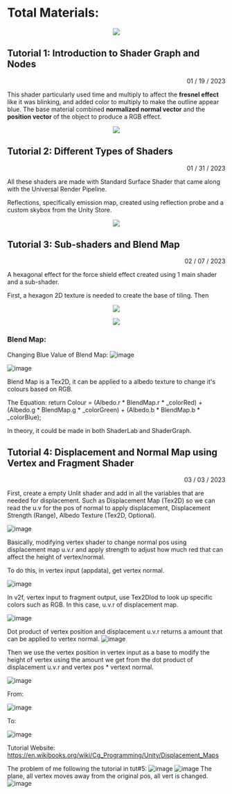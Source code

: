 # Total Materials: #

<p align="center">
  <img src= "https://user-images.githubusercontent.com/74547522/217335206-032f9221-82ae-4a40-91cd-b79955383bc3.png" />
</p>

## Tutorial 1: Introduction to Shader Graph and Nodes ##

<p align="right">
01 / 19 / 2023
</p>

This shader particularly used time and multiply to affect the **fresnel effect** like it was blinking, and added color to multiply to make the outline appear blue.
The base material combined **normalized normal vector** and the **position vector** of the object to produce a RGB effect.

<p align="center">
  <img src="https://user-images.githubusercontent.com/74547522/213585018-103c36fa-aa69-4d25-bbde-14f7e186b550.png" />
</p>

## Tutorial 2: Different Types of Shaders ##

<p align="right">
01 / 31 / 2023
</p>

All these shaders are made with Standard Surface Shader that came along with the Universal Render Pipeline.

Reflections, specifically emission map, created using reflection probe and a custom skybox from the Unity Store.

<p align="center">
  <img src="https://user-images.githubusercontent.com/74547522/215907866-80561ca9-b48d-4ad4-8146-94f172bca5dc.png" />
</p>

## Tutorial 3: Sub-shaders and Blend Map ##

<p align="right">
02 / 07 / 2023
</p>

A hexagonal effect for the force shield effect created using 1 main shader and a sub-shader.

First, a hexagon 2D texture is needed to create the base of tiling. Then 

<p align="center">
  <img src="https://user-images.githubusercontent.com/74547522/217306205-02ce68c3-c882-4ee3-8656-b65cc385b4be.png" />
</p>


<p align="center">
  <img src="https://user-images.githubusercontent.com/74547522/217308348-511522bd-4076-42e0-9054-8fe96504de82.png" />
</p>

### Blend Map: ###

Changing Blue Value of Blend Map:
![image](https://user-images.githubusercontent.com/74547522/217717584-bba7bf67-6ac3-48dc-aa6d-47b807200380.png)

![image](https://user-images.githubusercontent.com/74547522/217717674-875a6822-0905-47c5-925c-ff8a3c072304.png)

Blend Map is a Tex2D, it can be applied to a albedo texture to change it's colours based on RGB.

The Equation: return Colour = (Albedo.r * BlendMap.r * _colorRed) + (Albedo.g * BlendMap.g * _colorGreen) + (Albedo.b * BlendMap.b * _colorBlue);

In theory, it could be made in both ShaderLab and ShaderGraph.

## Tutorial 4: Displacement and Normal Map using Vertex and Fragment Shader ##
<p align="right">
03 / 03 / 2023
</p>

First, create a empty Unlit shader and add in all the variables that are needed for displacement. Such as Displacement Map (Tex2D) so we can read the u.v for the pos of normal to apply displacement, Displacement Strength (Range), Albedo Texture (Tex2D, Optional).

![image](https://user-images.githubusercontent.com/74547522/222875959-cbe79510-120c-4035-a5c5-fc5117c02990.png)

Basically, modifying vertex shader to change normal pos using displacement map u.v.r and apply strength to adjust how much red that can affect the height of vertex/normal.

To do this, in vertex input (appdata), get vertex normal.

![image](https://user-images.githubusercontent.com/74547522/222933538-806c3093-6352-406c-af93-f9074ce69de5.png)

In v2f, vertex input to fragment output, use Tex2Dlod to look up specific colors such as RGB. In this case, u.v.r of displacement map.

![image](https://user-images.githubusercontent.com/74547522/222933597-e4cf2add-3cfd-4527-bdd9-91482793a7aa.png)


Dot product of vertex position and displacement u.v.r returns a amount that can be applied to vertex normal. 
![image](https://user-images.githubusercontent.com/74547522/222934197-de3b4250-5442-4f6a-83ff-4db7242ed818.png)


Then we use the vertex position in vertex input as a base to modify the height of vertex using the amount we get from the dot product of displacement u.v.r and vertex pos * vertext normal.

![image](https://user-images.githubusercontent.com/74547522/222933709-75009212-2847-49bd-9631-c0fa359f0e36.png)


From:

![image](https://user-images.githubusercontent.com/74547522/222933497-5a457243-3f30-4327-a0a0-9da1543a67f3.png)

To:

![image](https://user-images.githubusercontent.com/74547522/222934157-3b913cd5-5986-4c82-9088-bd7b491f13e3.png)

Tutorial Website: https://en.wikibooks.org/wiki/Cg_Programming/Unity/Displacement_Maps 


The problem of me following the tutorial in tut#5:
![image](https://user-images.githubusercontent.com/74547522/222934441-0edf8945-be2f-4782-8f3c-b4680b2ca650.png)
![image](https://user-images.githubusercontent.com/74547522/222934451-cc8b3666-92cc-409b-acb3-7ae6a2169162.png)
The plane, all vertex moves away from the original pos, all vert is changed.
![image](https://user-images.githubusercontent.com/74547522/222934465-b137022d-7d22-425c-be48-d8b49f00cc53.png)


